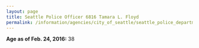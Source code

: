 ```yaml
---
layout: page
title: Seattle Police Officer 6816 Tamara L. Floyd
permalink: /information/agencies/city_of_seattle/seattle_police_department/copbook/6816/
---
```


**Age as of Feb. 24, 2016:** 38
